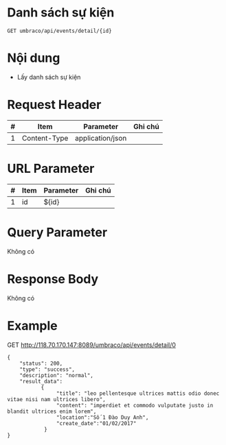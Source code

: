 Danh sách sự kiện
===

```
GET umbraco/api/events/detail/{id}
```

# Nội dung

* Lấy danh sách sự kiện

# Request Header

| # | Item | Parameter | Ghi chú |
|---|---|---|---|
| 1 | Content-Type | application/json |  |

# URL Parameter
| # | Item | Parameter | Ghi chú |
|---|---|---|---|
| 1 | id | ${id} | |

# Query Parameter

Không có

# Response Body

Không có

# Example

GET http://118.70.170.147:8089/umbraco/api/events/detail/0

```
{
    "status": 200,
    "type": "success",
    "description": "normal",
    "result_data":              
           {				
            	"title": "leo pellentesque ultrices mattis odio donec vitae nisi nam ultrices libero",
            	"content": "imperdiet et commodo vulputate justo in blandit ultrices enim lorem",            	            	
				"location":"Số 1 Đào Duy Anh",
				"create_date":"01/02/2017"
            }        
}


```

